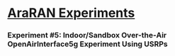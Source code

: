 # [AraRAN Experiments](https://arawireless.readthedocs.io/en/latest/ara_experiments/ara_ran_experiments.html)

### Experiment #5: Indoor/Sandbox Over-the-Air OpenAirInterface5g Experiment Using USRPs
